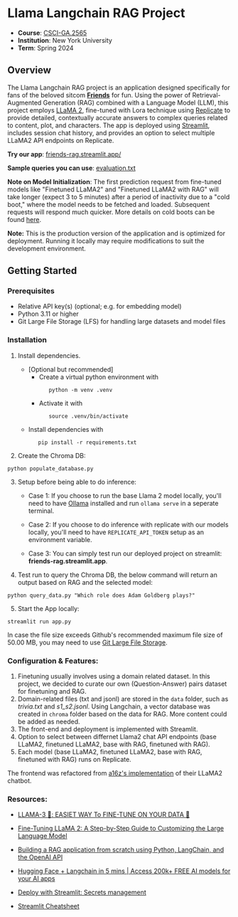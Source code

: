 # Llama Langchain RAG Project
- **Course**: [CSCI-GA.2565](https://www.sainingxie.com/ml-spring24/)
- **Institution**: New York University
- **Term**: Spring 2024



## Overview

The Llama Langchain RAG project is an application designed specifically for fans of the beloved sitcom [**Friends**](https://en.wikipedia.org/wiki/Friends) for fun. Using the power of Retrieval-Augmented Generation (RAG) combined with a Language Model (LLM), this project employs [LLaMA 2](https://llama.meta.com/llama2/), fine-tuned with Lora technique using [Replicate](https://replicate.com/docs/guides/fine-tune-a-language-model) to provide detailed, contextually accurate answers to complex queries related to content, plot, and characters. The app is deployed using [Streamlit](https://streamlit.io/), includes session chat history, and provides an option to select multiple LLaMA2 API endpoints on Replicate.

**Try our app**: [friends-rag.streamlit.app/](https://friends-rag.streamlit.app/)

**Sample queries you can use**: [evaluation.txt](/evaluation.txt)

**Note on Model Initialization**: The first prediction request from fine-tuned models like "Finetuned LLaMA2" and "Finetuned LLaMA2 with RAG" will take longer (expect 3 to 5 minutes) after a period of inactivity due to a "cold boot," where the model needs to be fetched and loaded. Subsequent requests will respond much quicker. More details on cold boots can be found [here](https://replicate.com/docs/how-does-replicate-work#cold-boots).


**Note:** This is the production version of the application and is optimized for deployment. Running it locally may require modifications to suit the development environment.



## Getting Started



### Prerequisites

- Relative API key(s) (optional; e.g. for embedding model)
- Python 3.11 or higher
- Git Large File Storage (LFS) for handling large datasets and model files

### Installation

1. Install dependencies.

   - [Optional but recommended] 
      - Create a virtual python environment with 
         ```
            python -m venv .venv
         ```
      - Activate it with 
         ```
            source .venv/bin/activate
         ```
   - Install dependencies with 
      ```
         pip install -r requirements.txt
      ```

2. Create the Chroma DB:
```
python populate_database.py
```

3. Setup before being able to do inference:

   - Case 1: If you choose to run the base Llama 2 model locally, you'll need to have [Ollama](https://ollama.com/) installed and run `ollama serve` in a seperate terminal.

   - Case 2: If you choose to do inference with replicate with our models locally, you'll need to have `REPLICATE_API_TOKEN` setup as an environment variable.

   - Case 3: You can simply test run our deployed project on streamlit: **friends-rag.streamlit.app**.

4. Test run to query the Chroma DB, the below command will return an output based on RAG and the selected model:
```
python query_data.py "Which role does Adam Goldberg plays?"
```

5. Start the App locally:
```
streamlit run app.py
```
 

In case the file size exceeds Github's recommended maximum file size of 50.00 MB, you may need to use [Git Large File Storage](https://git-lfs.github.com).


### Configuration & Features:
1. Finetuning usually involves using a domain related dataset. In this project, we decided to curate our own (Question-Answer) pairs dataset for finetuning and RAG.
2. Domain-related files (txt and jsonl) are stored in the `data` folder, such as *trivia.txt* and *s1_s2.jsonl*. Using Langchain, a vector database was created in `chroma` folder based on the data for RAG. More content could be added as needed. 
3. The front-end and deployment is implemented with Streamlit.
4. Option to select between differnet Llama2 chat API endpoints (base LLaMA2, finetuned LLaMA2, base with RAG, finetuned with RAG).
5. Each model (base LLaMA2, finetuned LLaMA2, base with RAG, finetuned with RAG) runs on Replicate.

The frontend was refactored from [a16z's implementation](https://github.com/a16z-infra/llama2-chatbot) of their LLaMA2 chatbot.


### Resources:
- [LLAMA-3 🦙: EASIET WAY To FINE-TUNE ON YOUR DATA 🙌](https://www.youtube.com/watch?v=aQmoog_s8HE)
- [Fine-Tuning LLaMA 2: A Step-by-Step Guide to Customizing the Large Language Model](https://www.datacamp.com/tutorial/fine-tuning-llama-2)

- [Building a RAG application from scratch using Python, LangChain, and the OpenAI API](https://www.youtube.com/watch?v=BrsocJb-fAo&t=3685s)
- [Hugging Face + Langchain in 5 mins | Access 200k+ FREE AI models for your AI apps](https://www.youtube.com/watch?v=_j7JEDWuqLE&list=PLz-AnbJcjdrB76ziX7ciillmmBdi0IhvH&index=2)

- [Deploy with Streamlit: Secrets management](https://docs.streamlit.io/deploy/streamlit-community-cloud/deploy-your-app/secrets-management)
- [Streamlit Cheatsheet](https://docs.streamlit.io/develop/quick-reference/cheat-sheet)
